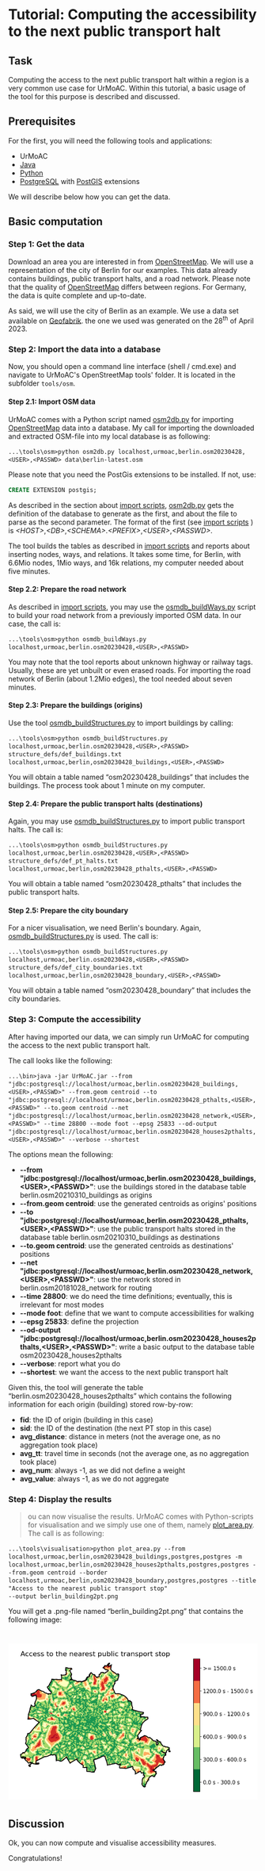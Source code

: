 # Tutorial: Computing the accessibility to the next public transport halt

## Task
Computing the access to the next public transport halt within a region is a very common use case for UrMoAC. Within this tutorial, a basic usage of the tool for this purpose is described and discussed.



## Prerequisites

For the first, you will need the following tools and applications:

* UrMoAC
* [Java](https://projects.eclipse.org/projects/adoptium.temurin)
* [Python](https://www.python.org/)
* [PostgreSQL](https://www.postgresql.org/) with [PostGIS](https://postgis.net/) extensions

We will describe below how you can get the data.


## Basic computation

### Step 1: Get the data
Download an area you are interested in from [OpenStreetMap](http://www.openstreetmap.org). We will use a representation of the city of Berlin for our examples. This data already contains buildings, public transport halts, and a road network. Please note that the quality of [OpenStreetMap](http://www.openstreetmap.org) differs between regions. For Germany, the data is quite complete and up-to-date.

As said, we will use the city of Berlin as an example. We use a data set available on [Geofabrik](https://download.geofabrik.de/). the one we used was generated on the 28<sup>th</sup> of April 2023.

### Step 2: Import the data into a database

Now, you should open a command line interface (shell / cmd.exe) and navigate to UrMoAC&#39;s OpenStreetMap tools&#39; folder. It is located in the subfolder ```tools/osm```.


#### Step 2.1: Import OSM data
UrMoAC comes with a Python script named [osm2db.py](./ImportScripts.md#importing-openstreetmap-into-the-database) for importing [OpenStreetMap](http://www.openstreetmap.org) data into a database. My call for importing the downloaded and extracted OSM-file into my local database is as following:

```console
...\tools\osm>python osm2db.py localhost,urmoac,berlin.osm20230428,<USER>,<PASSWD> data\berlin-latest.osm
```

Please note that you need the PostGis extensions to be installed. If not, use:

```sql
CREATE EXTENSION postgis;
```

As described in the section about [import scripts](ImportScripts.md), [osm2db.py](./ImportScripts.md#importing-openstreetmap-into-the-database) gets the definition of the database to generate as the first, and about the file to parse as the second parameter. The format of the first (see [import scripts](ImportScripts.md) ) is _&lt;HOST&gt;_,_&lt;DB&gt;_,_&lt;SCHEMA&gt;_._&lt;PREFIX&gt;_,_&lt;USER&gt;_,_&lt;PASSWD&gt;_.

The tool builds the tables as described in [import scripts](ImportScripts.md) and reports about inserting nodes, ways, and relations. It takes some time, for Berlin, with 6.6Mio nodes, 1Mio ways, and 16k relations, my computer needed about five minutes.

#### Step 2.2: Prepare the road network
As described in [import scripts](ImportScripts.md), you may use the [osmdb_buildWays.py](./ImportScripts.md#building-the-road-network-from-openstreetmap-data) script to build your road network from a previously imported OSM data. In our case, the call is: 

```console
...\tools\osm>python osmdb_buildWays.py localhost,urmoac,berlin.osm20230428,<USER>,<PASSWD>
```

You may note that the tool reports about unknown highway or railway tags. Usually, these are yet unbuilt or even erased roads. For importing the road network of Berlin (about 1.2Mio edges), the tool needed about seven minutes.

#### Step 2.3: Prepare the buildings (origins)
Use the tool [osmdb_buildStructures.py](./ImportScripts.md#using-openstreetmap-data-to-build-tables-of-certain-structures) to import buildings by calling:

```console
...\tools\osm>python osmdb_buildStructures.py localhost,urmoac,berlin.osm20230428,<USER>,<PASSWD> structure_defs/def_buildings.txt localhost,urmoac,berlin,osm20230428_buildings,<USER>,<PASSWD>
```

You will obtain a table named &ldquo;osm20230428_buildings&rdquo; that includes the buildings. The process took about 1 minute on my computer.

#### Step 2.4: Prepare the public transport halts (destinations)
Again, you may use [osmdb_buildStructures.py](./ImportScripts.md#using-openstreetmap-data-to-build-tables-of-certain-structures) to import public transport halts. The call is:

```console
...\tools\osm>python osmdb_buildStructures.py localhost,urmoac,berlin.osm20230428,<USER>,<PASSWD> structure_defs/def_pt_halts.txt localhost,urmoac,berlin,osm20230428_pthalts,<USER>,<PASSWD>
```

You will obtain a table named &ldquo;osm20230428_pthalts&rdquo; that includes the public transport halts.

#### Step 2.5: Prepare the city boundary
For a nicer visualisation, we need Berlin's boundary. Again,  [osmdb_buildStructures.py](./ImportScripts.md#using-openstreetmap-data-to-build-tables-of-certain-structures) is used. The call is:

```console
...\tools\osm>python osmdb_buildStructures.py localhost,urmoac,berlin.osm20230428,<USER>,<PASSWD> structure_defs/def_city_boundaries.txt localhost,urmoac,berlin,osm20230428_boundary,<USER>,<PASSWD>
```

You will obtain a table named &ldquo;osm20230428_boundary&rdquo; that includes the city boundaries.

### Step 3: Compute the accessibility
After having imported our data, we can simply run UrMoAC for computing the access to the next public transport halt.

The call looks like the following:

```console
...\bin>java -jar UrMoAC.jar --from "jdbc:postgresql://localhost/urmoac,berlin.osm20230428_buildings,<USER>,<PASSWD>" --from.geom centroid --to "jdbc:postgresql://localhost/urmoac,berlin.osm20230428_pthalts,<USER>,<PASSWD>" --to.geom centroid --net "jdbc:postgresql://localhost/urmoac,berlin.osm20230428_network,<USER>,<PASSWD>" --time 28800 --mode foot --epsg 25833 --od-output "jdbc:postgresql://localhost/urmoac,berlin.osm20230428_houses2pthalts,<USER>,<PASSWD>" --verbose --shortest
```

The options mean the following:

* __--from "jdbc:postgresql://localhost/urmoac,berlin.osm20230428_buildings,&lt;USER&gt;,&lt;PASSWD&gt;"__: use the buildings stored in the database table berlin.osm20210310_buildings as origins
* __--from.geom centroid__: use the generated centroids as origins' positions
* __--to "jdbc:postgresql://localhost/urmoac,berlin.osm20230428_pthalts,&lt;USER&gt;,&lt;PASSWD&gt;"__: use the public transport halts stored in the database table berlin.osm20210310_buildings as destinations
* __--to.geom centroid__: use the generated centroids as destinations' positions
* __--net "jdbc:postgresql://localhost/urmoac,berlin.osm20230428_network,&lt;USER&gt;,&lt;PASSWD&gt;"__: use the network stored in berlin.osm20181028_network for routing
* __--time 28800__: we do need the time definitions; eventually, this is irrelevant for most modes
* __--mode foot__: define that we want to compute accessibilities for walking
* __--epsg 25833__: define the projection
* __--od-output "jdbc:postgresql://localhost/urmoac,berlin.osm20230428_houses2pthalts,&lt;USER&gt;,&lt;PASSWD&gt;"__: write a basic output to the database table osm20230428_houses2pthalts
* __--verbose__: report what you do
* __--shortest__: we want the access to the next public transport halt

Given this, the tool will generate the table &ldquo;berlin.osm20230428_houses2pthalts&rdquo; which contains the following information for each origin (building) stored row-by-row:

* __fid__: the ID of origin (building in this case)
* __sid__: the ID of the destination (the next PT stop in this case)
* __avg_distance__: distance in meters (not the average one, as no aggregation took place)
* __avg_tt__: travel time in seconds (not the average one, as no aggregation took place)
* __avg_num__: always -1, as we did not define a weight
* __avg_value__: always -1, as we do not aggregate
 
 
### Step 4: Display the results

>ou can now visualise the results. UrMoAC comes with Python-scripts for visualisation and we simply use one of them, namely 
[plot_area.py](./VisualisationTools.md#plot_area). The call is as following:


```console
...\tools\visualisation>python plot_area.py --from localhost,urmoac,berlin,osm20230428_buildings,postgres,postgres -m localhost,urmoac,berlin,osm20230428_houses2pthalts,postgres,postgres --from.geom centroid --border localhost,urmoac,berlin,osm20230428_boundary,postgres,postgres --title "Access to the nearest public transport stop" 
--output berlin_building2pt.png
```

You will get a .png-file named &ldquo;berlin_building2pt.png&rdquo; that contains the following image:

# ![berlin_building2pt.png](./images/berlin_building2pt.png)


## Discussion

Ok, you can now compute and visualise accessibility measures.

Congratulations!



